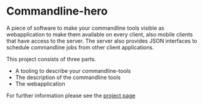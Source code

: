 Commandline-hero
===========

A piece of software to make your commandline tools visible as webapplication to make them available on every client, also mobile clients that have access to the server. The server also provides JSON interfaces to schedule commandline jobs from other client applications.

This project consists of three parts.

* A tooling to describe your commandline-tools
* The description of the commandline tools
* The webapplication

For further information please see the [project page](http://tmseidel.github.io/commandline-hero/)
